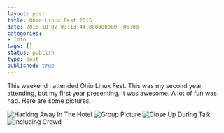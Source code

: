 ```yaml
---
layout: post
title: Ohio Linux Fest 2015
date: 2015-10-02 03:13:44.000000000 -05:00
categories:
- Info
tags: []
status: publish
type: post
published: true
---
```


This weekend I attended Ohio Linux Fest.  This was my second year attending, but my first year presenting.  It was awesome.  A lot of fun was had.  Here are some pictures.

![Hacking Away In The Hotel](/assets/img/hotel-room.jpg "Hacking Away In The Hotel")
![Group Picture](/assets/img/group.jpg "Group Picture")
![Close Up During Talk](/assets/img/close-up-me.jpg "Close Up During Talk")
![Including Crowd](/assets/img/me-distance.jpg "Including Crowd")
